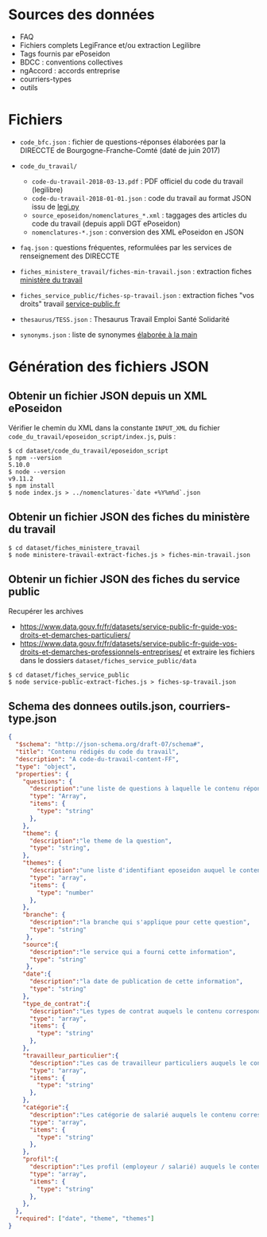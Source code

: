 # Sources des données

- FAQ
- Fichiers complets LegiFrance et/ou extraction Legilibre
- Tags fournis par ePoseidon
- BDCC : conventions collectives
- ngAccord : accords entreprise
- courriers-types
- outils

# Fichiers

- `code_bfc.json` : fichier de questions-réponses élaborées par la DIRECCTE de Bourgogne-Franche-Comté (daté de juin 2017)

- `code_du_travail/`

    - `code-du-travail-2018-03-13.pdf` : PDF officiel du code du travail (legilibre)
    - `code-du-travail-2018-01-01.json` : code du travail au format JSON issu de [legi.py](https://github.com/Legilibre/legi.py)
    - `source_eposeidon/nomenclatures_*.xml` : taggages des articles du code du travail (depuis appli DGT ePoseidon)
    - `nomenclatures-*.json` : conversion des XML ePoseidon en JSON

- `faq.json` : questions fréquentes, reformulées par les services de renseignement des DIRECCTE

- `fiches_ministere_travail/fiches-min-travail.json` : extraction fiches [ministère du travail](http://travail-emploi.gouv.fr/mot/fiches-pratiques-du-droit-du-travail?max_articles=400)

- `fiches_service_public/fiches-sp-travail.json` : extraction fiches "vos droits" travail [service-public.fr](https://www.data.gouv.fr/fr/datasets/service-public-fr-guide-vos-droits-et-demarches-particuliers/)

- `thesaurus/TESS.json` : Thesaurus Travail Emploi Santé Solidarité

- `synonyms.json` : liste de synonymes [élaborée à la main](https://github.com/SocialGouv/code-du-travail-explorer/issues/56)



# Génération des fichiers JSON

## Obtenir un fichier JSON depuis un XML ePoseidon

Vérifier le chemin du XML dans la constante `INPUT_XML` du fichier `code_du_travail/eposeidon_script/index.js`, puis :

```
$ cd dataset/code_du_travail/eposeidon_script
$ npm --version
5.10.0
$ node --version
v9.11.2
$ npm install
$ node index.js > ../nomenclatures-`date +%Y%m%d`.json
```

## Obtenir un fichier JSON des fiches du ministère du travail

```
$ cd dataset/fiches_ministere_travail
$ node ministere-travail-extract-fiches.js > fiches-min-travail.json
```

## Obtenir un fichier JSON des fiches du service public
Recupérer les archives 
- https://www.data.gouv.fr/fr/datasets/service-public-fr-guide-vos-droits-et-demarches-particuliers/
- https://www.data.gouv.fr/fr/datasets/service-public-fr-guide-vos-droits-et-demarches-professionnels-entreprises/
et extraire les fichiers dans le dossiers `dataset/fiches_service_public/data`

```
$ cd dataset/fiches_service_public
$ node service-public-extract-fiches.js > fiches-sp-travail.json
```


## Schema des donnees outils.json, courriers-type.json 

```json
{
  "$schema": "http://json-schema.org/draft-07/schema#", 
  "title": "Contenu rédigés du code du travail",
  "description": "A code-du-travail-content-FF",
  "type": "object",
  "properties": {
    "questions": {
      "description":"une liste de questions à laquelle le contenu répond",
      "type": "Array",
      "items": {
        "type": "string"
      },
    },
    "theme": {
      "description":"le theme de la question",
      "type": "string",
    },
    "themes": {
      "description":"une liste d'identifiant eposeidon auquel le contenu correspond",
      "type": "array",
      "items": {
        "type": "number"
      },
    },
    "branche": {
      "description":"la branche qui s'applique pour cette question",
      "type": "string"
     },
    "source":{
      "description":"le service qui a fourni cette information",
      "type": "string"
     },
    "date":{
      "description":"la date de publication de cette information",
      "type": "string"
    },
    "type_de_contrat":{
      "description":"Les types de contrat auquels le contenu correspond",
      "type": "array",
      "items": {
        "type": "string"
      },
    },
    "travailleur_particulier":{
      "description":"Les cas de travailleur particuliers auquels le contenu correspond",
      "type": "array",
      "items": {
        "type": "string"
      },
    },
    "catégorie":{
      "description":"Les catégorie de salarié auquels le contenu correspond",
      "type": "array",
      "items": {
        "type": "string"
      },
    },
    "profil":{
      "description":"Les profil (employeur / salarié) auquels le contenu correspond",
      "type": "array",
      "items": {
        "type": "string"
      },
    },
  },
  "required": ["date", "theme", "themes"]
}

```
